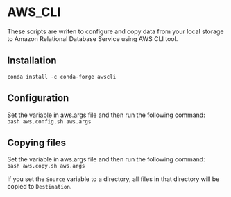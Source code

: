 # AWS_CLI

These scripts are writen to configure and copy data from your local storage to Amazon Relational Database Service using AWS CLI tool. 

## Installation
`
conda install -c conda-forge awscli
`
## Configuration
Set the variable in aws.args file and then run the following command:  
`
bash aws.config.sh aws.args
`
## Copying files 
Set the variable in aws.args file and then run the following command:  
`
bash aws.copy.sh aws.args
`

If you set the `Source` variable to a directory, all files in that directory will be copied to `Destination`.
